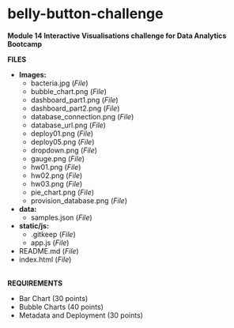 # belly-button-challenge

<strong>Module 14 Interactive Visualisations challenge for Data Analytics Bootcamp</strong>

<strong>FILES</strong>
<ul>
<li><strong>Images:</strong>
  <ul>
  <li>bacteria.jpg (<em>File</em>)
  <li>bubble_chart.png (<em>File</em>)
  <li>dashboard_part1.png (<em>File</em>)
  <li>dashboard_part2.png (<em>File</em>)
  <li>database_connection.png (<em>File</em>)
  <li>database_url.png (<em>File</em>)
  <li>deploy01.png (<em>File</em>)
  <li>deploy05.png (<em>File</em>)
  <li>dropdown.png (<em>File</em>)
  <li>gauge.png (<em>File</em>)
  <li>hw01.png (<em>File</em>)
  <li>hw02.png (<em>File</em>)
  <li>hw03.png (<em>File</em>)
  <li>pie_chart.png (<em>File</em>)
  <li>provision_database.png (<em>File</em>)
  </ul>
<li><strong>data:</strong>
  <ul>
  <li>samples.json (<em>File</em>)
  </ul>
<li><strong>static/js:</strong>
  <ul>
  <li>.gitkeep (<em>File</em>)
  <li>app.js (<em>File</em>)
  </ul>
<li>README.md (<em>File</em>)
<li>index.html (<em>File</em>)
</ul>
<br>
<strong>REQUIREMENTS</strong>
<ul>
<li>Bar Chart (30 points)
<li>Bubble Charts (40 points)
<li>Metadata and Deployment (30 points)
</ul>

